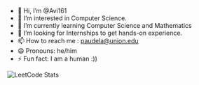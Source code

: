 - 👋 Hi, I’m @Avi161
- 👀 I’m interested in Computer Science.
- 🌱 I’m currently learning Computer Science and Mathematics
- 💞️ I’m looking for Internships to get hands-on experience.
- 📫 How to reach me : paudela@union.edu
- 😄 Pronouns: he/him
- ⚡ Fun fact: I am a human :))


![LeetCode Stats](https://leetcard.jacoblin.cool/Aviiii1?theme=dark&font=PT%20Mono&ext=heatmap)
